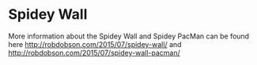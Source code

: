 Spidey Wall
===========

More information about the Spidey Wall and Spidey PacMan can be found here http://robdobson.com/2015/07/spidey-wall/ and http://robdobson.com/2015/07/spidey-wall-pacman/


